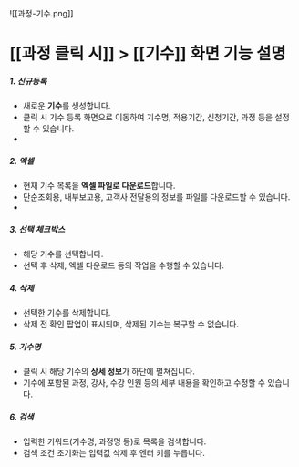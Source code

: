 ![[과정-기수.png]]

# [[과정 클릭 시]] > [[기수]] 화면 기능 설명

##### 1. 신규등록
- 새로운 **기수**를 생성합니다.  
- 클릭 시 기수 등록 화면으로 이동하여 기수명, 적용기간, 신청기간, 과정 등을 설정할 수 있습니다.
- 
##### 2. 엑셀
- 현재 기수 목록을 **엑셀 파일로 다운로드**합니다.  
- 단순조회용, 내부보고용, 고객사 전달용의 정보를 파일를 다운로드할 수 있습니다.
- 
##### 3. 선택 체크박스
- 해당 기수를 선택합니다.  
- 선택 후 삭제, 엑셀 다운로드 등의 작업을 수행할 수 있습니다.

##### 4. 삭제
- 선택한 기수를 삭제합니다.  
- 삭제 전 확인 팝업이 표시되며, 삭제된 기수는 복구할 수 없습니다.

##### 5. 기수명
- 클릭 시 해당 기수의 **상세 정보**가 하단에 펼쳐집니다.  
- 기수에 포함된 과정, 강사, 수강 인원 등의 세부 내용을 확인하고 수정할 수 있습니다.

##### 6. 검색
- 입력한 키워드(기수명, 과정명 등)로 목록을 검색합니다.  
- 검색 조건 초기화는 입력값 삭제 후 엔터 키를 누릅니다.
